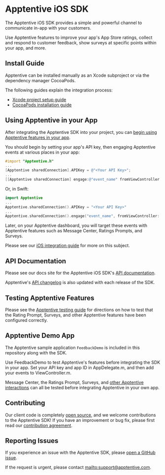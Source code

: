 # Apptentive iOS SDK

The Apptentive iOS SDK provides a simple and powerful channel to communicate in-app with your customers.

Use Apptentive features to improve your app's App Store ratings, collect and respond to customer feedback, show surveys at specific points within your app, and more.

## Install Guide

Apptentive can be installed manually as an Xcode subproject or via the dependency manager CocoaPods.

The following guides explain the integration process:

 - [Xcode project setup guide](http://www.apptentive.com/docs/ios/setup/xcode/)
 - [CocoaPods installation guide](http://www.apptentive.com/docs/ios/setup/cocoapods)

## Using Apptentive in your App

After integrating the Apptentive SDK into your project, you can [begin using Apptentive features in your app](http://www.apptentive.com/docs/ios/integration/).

You should begin by setting your app's API key, then engaging Apptentive events at various places in your app:

``` objective-c
#import "Apptentive.h"
...
[Apptentive sharedConnection].APIKey = @"<Your API Key>";
...
[[Apptentive sharedConnection] engage:@"event_name" fromViewController:viewController];
```

Or, in Swift:

``` Swift
import Apptentive
...
Apptentive.sharedConnection().APIKey = "<Your API Key>"
...
Apptentive.sharedConnection().engage("event_name", fromViewController: viewController)
```

Later, on your Apptentive dashboard, you will target these events with Apptentive features such as Message Center, Ratings Prompts, and Surveys.

Please see our [iOS integration guide](http://www.apptentive.com/docs/ios/integration/) for more on this subject.

## API Documentation

Please see our docs site for the Apptentive iOS SDK's [API documentation](http://www.apptentive.com/docs/ios/api/Classes/Apptentive.html).

Apptentive's [API changelog](docs/APIChanges.md) is also updated with each release of the SDK.

## Testing Apptentive Features

Please see the [Apptentive testing guide](http://www.apptentive.com/docs/ios/testing/) for directions on how to test that the Rating Prompt, Surveys, and other Apptentive features have been configured correctly.

## Apptentive Demo App

The Apptentive sample application `FeedbackDemo` is included in this repository along with the SDK.

Use FeedbackDemo to test Apptentive's features before integrating the SDK in your app. Set your API key and app ID in AppDelegate.m, and then add your events to ViewController.m. 

Message Center, the Ratings Prompt, Surveys, and [other Apptentive interactions](http://www.apptentive.com/docs/ios/features/) can all be tested before integrating Apptentive in your own app.

## Contributing

Our client code is completely [open source](LICENSE.txt), and we welcome contributions to the Apptentive SDK! If you have an improvement or bug fix, please first read our [contribution agreement](CONTRIBUTING.md).

## Reporting Issues

If you experience an issue with the Apptentive SDK, please [open a GitHub issue](https://github.com/apptentive/apptentive-ios/issues?direction=desc&sort=created&state=open).

If the request is urgent, please contact <mailto:support@apptentive.com>.
